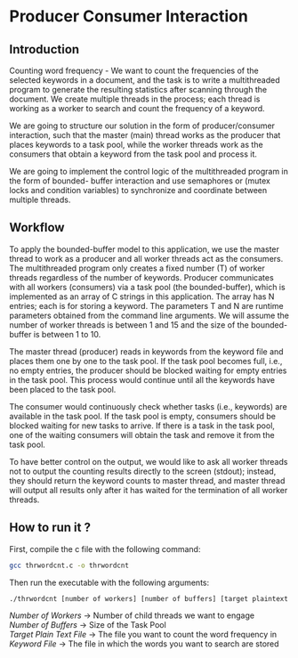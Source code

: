 # Producer Consumer Interaction

## Introduction 
Counting word frequency - We want to count the frequencies of the selected keywords in a document, and the task is to write a multithreaded program to generate the resulting statistics after scanning through the document. We create multiple threads in the process; each thread is working as a worker to search and count the frequency of a keyword.

We are going to structure our solution in the form of producer/consumer interaction, such that the master (main) thread works as the producer that places keywords to a task pool, while the worker threads work as the consumers that obtain a keyword from the task pool and process it.

We are going to implement the control logic of the multithreaded program in the form of bounded- buffer interaction and use semaphores or (mutex locks and condition variables) to synchronize and coordinate between multiple threads.

## Workflow

To apply the bounded-buffer model to this application, we use the master thread to work as a producer and all worker threads act as the consumers. The multithreaded program only creates a fixed number (T) of worker threads regardless of the number of keywords. Producer communicates with all workers (consumers) via a task pool (the bounded-buffer), which is implemented as an array of C strings in this application. The array has N entries; each is for storing a keyword. The parameters T and N are runtime parameters obtained from the command line arguments. We will assume the number of worker threads is between 1 and 15 and the size of the bounded-buffer is between 1 to 10.

The master thread (producer) reads in keywords from the keyword file and places them one by one to the task pool. If the task pool becomes full, i.e., no empty entries, the producer should be blocked waiting for empty entries in the task pool. This process would continue until all the keywords have been placed to the task pool.

The consumer would continuously check whether tasks (i.e., keywords) are available in the task pool. If the task pool is empty, consumers should be blocked waiting for new tasks to arrive. If there is a task in the task pool, one of the waiting consumers will obtain the task and remove it from the task pool.

To have better control on the output, we would like to ask all worker threads not to output the counting results directly to the screen (stdout); instead, they should return the keyword counts to master thread, and master thread will output all results only after it has waited for the termination of all worker threads.

## How to run it ?

First, compile the c file with the following command: 

```bash
gcc thrwordcnt.c -o thrwordcnt
```
Then run the executable with the following arguments:
```bash
./thrwordcnt [number of workers] [number of buffers] [target plaintext file] [keyword file]
```

*Number of Workers* -> Number of child threads we want to engage <br>
*Number of Buffers* -> Size of the Task Pool <br>
*Target Plain Text File* -> The file you want to count the word frequency in <br>
*Keyword File* -> The file in which the words you want to search are stored <br>